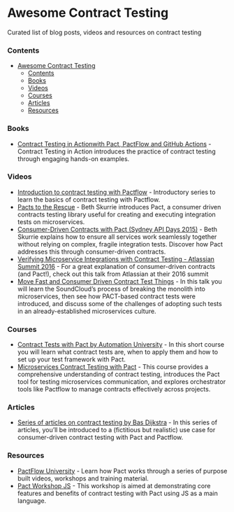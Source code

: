 # Awesome Contract Testing
Curated list of blog posts, videos and resources on contract testing

### Contents
- [Awesome Contract Testing](#awesome-contract-testing)
  - [Contents](#contents)
  - [Books](#books)
  - [Videos](#videos)
  - [Courses](#courses)
  - [Articles](#articles)
  - [Resources](#resources)

### Books
* [Contract Testing in Actionwith Pact, PactFlow and GitHub Actions](https://www.manning.com/books/contract-testing-in-action) - Contract Testing in Action introduces the practice of contract testing through engaging hands-on examples. 

### Videos
* [Introduction to contract testing with Pactflow](https://www.youtube.com/playlist?list=PLwy9Bnco-IpfZ72VQ7hce8GicVZs7nm0i) - Introductory series to learn the basics of contract testing with Pactflow. 
* [Pacts to the Rescue](https://www.infoq.com/presentations/pact/) - Beth Skurrie introduces Pact, a consumer driven contracts testing library useful for creating and executing integration tests on microservices.
* [Consumer-Driven Contracts with Pact (Sydney API Days 2015)](https://www.slideshare.net/slideshow/pact-44565612/44565612) - Beth Skurrie explains how to ensure all services work seamlessly together without relying on complex, fragile integration tests. Discover how Pact addresses this through consumer-driven contracts.
* [Verifying Microservice Integrations with Contract Testing - Atlassian Summit 2016](https://www.youtube.com/watch?v=-6x6XBDf9sQ) - For a great explanation of consumer-driven contracts (and Pact!), check out this talk from Atlassian at their 2016 summit
* [Move Fast and Consumer Driven Contract Test Things](https://speakerdeck.com/alonpeer/move-fast-and-consumer-driven-contract-test-things) - In this talk you will learn the SoundCloud’s process of breaking the monolith into microservices, then see how PACT-based contract tests were introduced, and discuss some of the challenges of adopting such tests in an already-established microservices culture.

### Courses
* [Contract Tests with Pact by Automation University](https://testautomationu.applitools.com/pact-contract-tests/) - In this short course you will learn what contract tests are, when to apply them and how to set up your test framework with Pact.
* [Microservices Contract Testing with Pact](https://www.udemy.com/course/microservices-contract-testing-with-pact) - This course provides a comprehensive understanding of contract testing, introduces the Pact tool for testing microservices communication, and explores orchestrator tools like Pactflow to manage contracts effectively across projects.

### Articles
* [Series of articles on contract testing by Bas Dijkstra](https://www.ontestautomation.com/an-introduction-to-contract-testing-part-1-meet-the-players/) - In this series of articles, you’ll be introduced to a (fictitious but realistic) use case for consumer-driven contract testing with Pact and Pactflow.

### Resources
* [PactFlow University](https://docs.pactflow.io/docs/workshops) - Learn how Pact works through a series of purpose built videos, workshops and training material.
* [Pact Workshop JS](https://github.com/pact-foundation/pact-workshop-js/) - This workshop is aimed at demonstrating core features and benefits of contract testing with Pact using JS as a main language.
